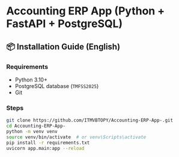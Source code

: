 # Accounting ERP App (Python + FastAPI + PostgreSQL)

## 📦 Installation Guide (English)

### Requirements
- Python 3.10+
- PostgreSQL database (`TMFSS2025`)
- Git

### Steps
```bash
git clone https://github.com/ITMVBTOPY/Accounting-ERP-App-.git
cd Accounting-ERP-App-
python -m venv venv
source venv/bin/activate  # or venv\Scripts\activate
pip install -r requirements.txt
uvicorn app.main:app --reload


